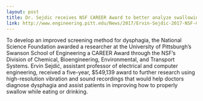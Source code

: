 ```yaml
---
layout: post
title: Dr. Sejdic receives NSF CAREER Award to better analyze swallowing disorders 
link: http://www.engineering.pitt.edu/News/2017/Ervin-Sejdic-2017-NSF-CAREER/
---
```


To develop an improved screening method for dysphagia, the National Science Foundation awarded a researcher at the University of Pittsburgh’s Swanson School of Engineering a CAREER Award through the NSF’s Division of Chemical, Bioengineering, Environmental, and Transport Systems. Ervin Sejdić, assistant professor of electrical and computer engineering, received a five-year, $549,139 award to further research using high-resolution vibration and sound recordings that would help doctors diagnose dysphagia and assist patients in improving how to properly swallow while eating or drinking.
